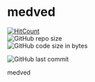 # medved

[![HitCount](http://hits.dwyl.com/antonvasilev52/medved.svg)](http://hits.dwyl.com/antonvasilev52/medved?style=plastic)  
![GitHub repo size](https://img.shields.io/github/repo-size/antonvasilev52/medved?style=plastic)  
![GitHub code size in bytes](https://img.shields.io/github/languages/code-size/antonvasilev52/medved?style=plastic)  

![GitHub last commit](https://img.shields.io/github/last-commit/antonvasilev52/medved?style=plastic)

medved
